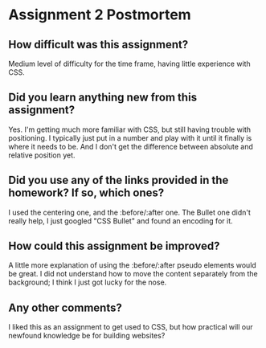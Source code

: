 # Assignment 2 Postmortem

## How difficult was this assignment?

Medium level of difficulty for the time frame, having little experience with CSS.

## Did you learn anything new from this assignment?

Yes. I'm getting much more familiar with CSS, but still having trouble with positioning.
I typically just put in a number and play with it until it finally is where it needs to be.
And I don't get the difference between absolute and relative position yet.

## Did you use any of the links provided in the homework? If so, which ones?

I used the centering one, and the :before/:after one.
The Bullet one didn't really help, I just googled "CSS Bullet" and found an encoding for it.

## How could this assignment be improved?

A little more explanation of using the :before/:after pseudo elements would be great.
I did not understand how to move the content separately from the background;
I think I just got lucky for the nose.

## Any other comments?

I liked this as an assignment to get used to CSS, but how practical will our newfound
knowledge be for building websites?
